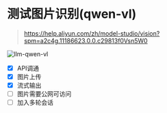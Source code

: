 # 测试图片识别(qwen-vl)

> https://help.aliyun.com/zh/model-studio/vision?spm=a2c4g.11186623.0.0.c29813f0Vsn5W0

![llm-qwen-vl](https://github.com/user-attachments/assets/dda4e233-d479-4091-be4c-45967fcd9438)

- [x] API调通
- [x] 图片上传
- [x] 流式输出
- [ ] 图片需要公网可访问
- [ ] 加入多轮会话
